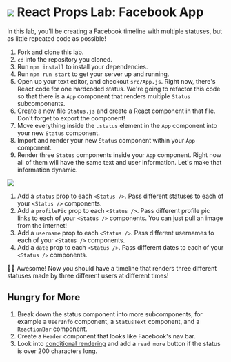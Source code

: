 # ![](https://ga-dash.s3.amazonaws.com/production/assets/logo-9f88ae6c9c3871690e33280fcf557f33.png) React Props Lab: Facebook App

In this lab, you'll be creating a Facebook timeline with multiple statuses, but as little repeated code as possible!

1. Fork and clone this lab.
1. `cd` into the repository you cloned.
1. Run `npm install` to install your dependencies.
1. Run `npm run start` to get your server up and running.
1. Open up your text editor, and checkout `src/App.js`. Right now, there's React code for one hardcoded status. We're going to refactor this code so that there is a `App` component that renders multiple `Status` subcomponents.
  1. Create a new file `Status.js` and create a React component in that file. Don't forget to export the component!
  1. Move everything inside the `.status` element in the `App` component into your new `Status` component.
  1. Import and render your new `Status` component within your `App` component.
  1. Render three `Status` components inside your `App` component. Right now all of them will have the same text and user information. Let's make that information dynamic.

![](img/statuses.png)

  1. Add a `status` prop to each `<Status />`. Pass different statuses to each of your `<Status />` components.
  1. Add a `profilePic` prop to each `<Status />`. Pass different profile pic links to each of your `<Status />` components. You can just pull an image from the internet!
   1. Add a `username` prop to each `<Status />`. Pass different usernames to each of your `<Status />` components.
   1. Add a `date` prop to each `<Status />`. Pass different dates to each of your `<Status />` components.


🙌🏻 Awesome! Now you should have a timeline that renders three different statuses made by three different users at different times!

## Hungry for More

1. Break down the status component into more subcomponents, for example a `UserInfo` component, a `StatusText` component, and a `ReactionBar` component.
1. Create a `Header` component that looks like Facebook's nav bar.
1. Look into [conditional rendering](https://reactjs.org/docs/conditional-rendering.html) and add a `read more` button if the status is over 200 characters long.
